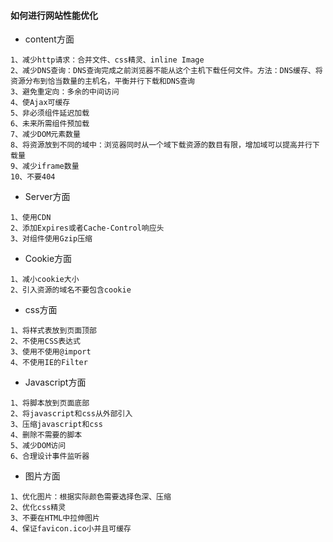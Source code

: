 #### 如何进行网站性能优化
+ content方面
```
1、减少http请求：合并文件、css精灵、inline Image
2、减少DNS查询：DNS查询完成之前浏览器不能从这个主机下载任何文件。方法：DNS缓存、将资源分布到恰当数量的主机名，平衡并行下载和DNS查询
3、避免重定向：多余的中间访问
4、使Ajax可缓存
5、非必须组件延迟加载
6、未来所需组件预加载
7、减少DOM元素数量
8、将资源放到不同的域中：浏览器同时从一个域下载资源的数目有限，增加域可以提高并行下载量
9、减少iframe数量
10、不要404
```
+ Server方面
```
1、使用CDN
2、添加Expires或者Cache-Control响应头
3、对组件使用Gzip压缩
```
+ Cookie方面
```
1、减小cookie大小
2、引入资源的域名不要包含cookie
```
+ css方面
```
1、将样式表放到页面顶部
2、不使用CSS表达式
3、使用不使用@import
4、不使用IE的Filter
```
+ Javascript方面
```
1、将脚本放到页面底部
2、将javascript和css从外部引入
3、压缩javascript和css
4、删除不需要的脚本
5、减少DOM访问
6、合理设计事件监听器
```
+ 图片方面
```
1、优化图片：根据实际颜色需要选择色深、压缩
2、优化css精灵
3、不要在HTML中拉伸图片
4、保证favicon.ico小并且可缓存
```